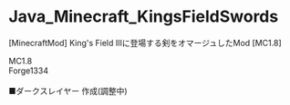 # Java_Minecraft_KingsFieldSwords
[MinecraftMod] King's Field Ⅲに登場する剣をオマージュしたMod [MC1.8]

MC1.8<br>
Forge1334<br>
<br>
■ダークスレイヤー 作成(調整中)
